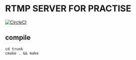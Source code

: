 # RTMP SERVER FOR PRACTISE

[![CircleCI](https://circleci.com/gh/SnailTowadThesun/rtmp_server/tree/master.svg?style=svg&circle-token=bc2a403a07113b1eedf3508ed28584f9731830b7)](https://circleci.com/gh/SnailTowardThesun/rtmp_server/tree/master)

## compile

```
cd trunk
cmake . && make
```
